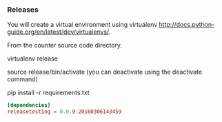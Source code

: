 ### Releases

You will create a virtual environment using virtualenv http://docs.python-guide.org/en/latest/dev/virtualenvs/.

From the counter source code directory.

virtualenv release

source release/bin/activate (you can deactivate using the deactivate command)

pip install -r requirements.txt

```toml
[dependencies]
releasetesting = 0.0.9-20160306143459
```
